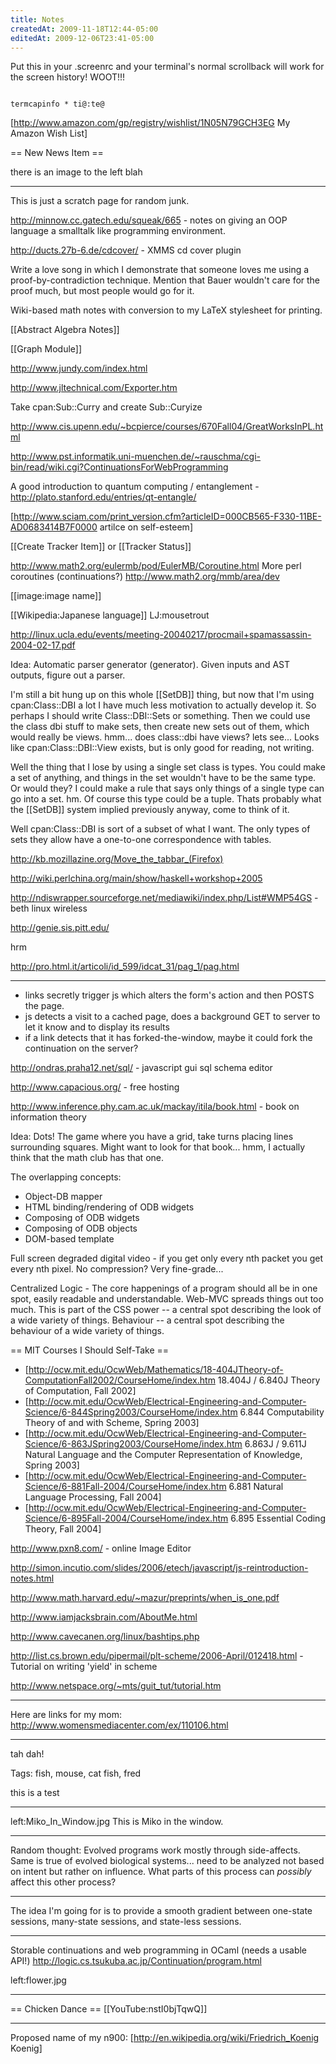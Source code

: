 ```yaml
---
title: Notes
createdAt: 2009-11-18T12:44-05:00
editedAt: 2009-12-06T23:41-05:00
---
```


Put this in your .screenrc and your terminal's normal scrollback will work for the screen history! WOOT!!!

<code>
termcapinfo * ti@:te@
</code>

[http://www.amazon.com/gp/registry/wishlist/1N05N79GCH3EG My Amazon Wish List]

== New News Item ==

there is an image to the left
blah

----

This is just a scratch page for random junk.

http://minnow.cc.gatech.edu/squeak/665 - notes on giving an OOP language a smalltalk like programming environment.

http://ducts.27b-6.de/cdcover/ - XMMS cd cover plugin

Write a love song in which I demonstrate that someone loves me using a proof-by-contradiction technique. Mention that Bauer wouldn't care for the proof much, but most people would go for it.

Wiki-based math notes with conversion to my LaTeX stylesheet for printing.

[[Abstract Algebra Notes]]

[[Graph Module]]

http://www.jundy.com/index.html

http://www.jltechnical.com/Exporter.htm

Take cpan:Sub::Curry and create Sub::Curyize

http://www.cis.upenn.edu/~bcpierce/courses/670Fall04/GreatWorksInPL.html

http://www.pst.informatik.uni-muenchen.de/~rauschma/cgi-bin/read/wiki.cgi?ContinuationsForWebProgramming

A good introduction to quantum computing / entanglement - http://plato.stanford.edu/entries/qt-entangle/

[http://www.sciam.com/print_version.cfm?articleID=000CB565-F330-11BE-AD0683414B7F0000 artilce on self-esteem]


[[Create Tracker Item]] or [[Tracker Status]]

http://www.math2.org/eulermb/pod/EulerMB/Coroutine.html
More perl coroutines (continuations?) 
http://www.math2.org/mmb/area/dev

[[image:image name]]


[[Wikipedia:Japanese language]]
LJ:mousetrout

http://linux.ucla.edu/events/meeting-20040217/procmail+spamassassin-2004-02-17.pdf

Idea: Automatic parser generator (generator). Given inputs and AST outputs, figure out a parser.

I'm still a bit hung up on this whole [[SetDB]] thing, but now that I'm  using cpan:Class::DBI a lot I have much less motivation to actually develop it. So perhaps I should write Class::DBI::Sets or something. Then we could use the class dbi stuff to make sets, then create new sets out of them, which would really be views. hmm... does class::dbi have views? lets see... Looks like cpan:Class::DBI::View exists, but is only good for reading, not writing.

Well the thing that I lose by using a single set class is types. You could make a set of anything, and things in the set wouldn't have to be the same type. Or would they? I could make a rule that says only things of a single type can go into a set. hm. Of course this type could be a tuple. Thats probably what the [[SetDB]] system implied previously anyway, come to think of it.

Well cpan:Class::DBI is sort of a subset of what I want. The only types of sets they allow have a one-to-one correspondence with tables.


http://kb.mozillazine.org/Move_the_tabbar_(Firefox)

http://wiki.perlchina.org/main/show/haskell+workshop+2005

http://ndiswrapper.sourceforge.net/mediawiki/index.php/List#WMP54GS - beth linux wireless

http://genie.sis.pitt.edu/

hrm

http://pro.html.it/articoli/id_599/idcat_31/pag_1/pag.html

----

* links secretly trigger js which alters the form's action and then POSTS the page.
* js detects a visit to a cached page, does a background GET to server to let it know and to display its results
* if a link detects that it has forked-the-window, maybe it could fork the continuation on the server?


http://ondras.praha12.net/sql/ - javascript gui sql schema editor


http://www.capacious.org/ - free hosting

http://www.inference.phy.cam.ac.uk/mackay/itila/book.html - book on information theory

Idea: Dots! The game where you have a grid, take turns placing lines surrounding squares. Might want to look for that book... hmm, I actually think that the math club has that one.


The overlapping concepts:
* Object-DB mapper
* HTML binding/rendering of ODB widgets
* Composing of ODB widgets
* Composing of ODB objects
* DOM-based template

Full screen degraded digital video - if you get only every nth packet you get every nth pixel. No compression? Very fine-grade...

Centralized Logic - The core happenings of a program should all be in one spot, easily readable and understandable. Web-MVC spreads things out too much. This is part of the CSS power -- a central spot describing the look of a wide variety of things. Behaviour -- a central spot describing the behaviour of a wide variety of things.

== MIT Courses I Should Self-Take ==
* [http://ocw.mit.edu/OcwWeb/Mathematics/18-404JTheory-of-ComputationFall2002/CourseHome/index.htm
18.404J / 6.840J Theory of Computation, Fall 2002]
* [http://ocw.mit.edu/OcwWeb/Electrical-Engineering-and-Computer-Science/6-844Spring2003/CourseHome/index.htm 
6.844 Computability Theory of and with Scheme, Spring 2003]
* [http://ocw.mit.edu/OcwWeb/Electrical-Engineering-and-Computer-Science/6-863JSpring2003/CourseHome/index.htm 6.863J / 9.611J Natural Language and the Computer Representation of Knowledge, Spring 2003]
* [http://ocw.mit.edu/OcwWeb/Electrical-Engineering-and-Computer-Science/6-881Fall-2004/CourseHome/index.htm 6.881 Natural Language Processing, Fall 2004]
* [http://ocw.mit.edu/OcwWeb/Electrical-Engineering-and-Computer-Science/6-895Fall-2004/CourseHome/index.htm 6.895 Essential Coding Theory, Fall 2004]


http://www.pxn8.com/ - online Image Editor

http://simon.incutio.com/slides/2006/etech/javascript/js-reintroduction-notes.html

http://www.math.harvard.edu/~mazur/preprints/when_is_one.pdf

http://www.iamjacksbrain.com/AboutMe.html

http://www.cavecanen.org/linux/bashtips.php

http://list.cs.brown.edu/pipermail/plt-scheme/2006-April/012418.html - Tutorial on writing 'yield' in scheme


http://www.netspace.org/~mts/guit_tut/tutorial.htm


----

Here are links for my mom:
http://www.womensmediacenter.com/ex/110106.html

----

<reflist>

tah dah!

Tags: fish, mouse, cat fish, fred

this is a test

----

left:Miko_In_Window.jpg This is Miko in the window.

----

Random thought: Evolved programs work mostly through side-affects. Same is true of evolved biological systems... need to be analyzed not based on intent but rather on influence. What parts of this process can _possibly_ affect this other process?

----

The idea I'm going for is to provide a smooth gradient between one-state 
sessions, many-state sessions, and state-less sessions.


----

Storable continuations and web programming in OCaml (needs a usable API!)
http://logic.cs.tsukuba.ac.jp/Continuation/program.html

left:flower.jpg

-----

== Chicken Dance ==
[[YouTube:nstI0bjTqwQ]]

----

Proposed name of my n900: [http://en.wikipedia.org/wiki/Friedrich_Koenig Koenig]

